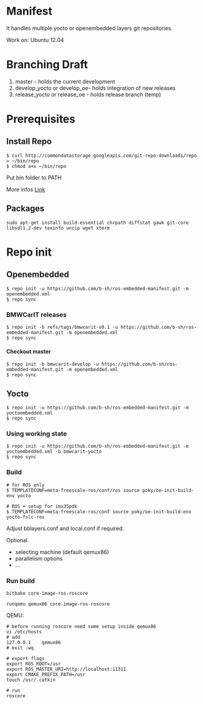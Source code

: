 # Manifest

It handles multiple yocto or openembedded layers git repositories.

Work on: Ubuntu 12.04

# Branching Draft

1. master - holds the current development 
2. develop_yocto or develop_oe- holds integration of new releases
3. release_yocto or release_oe - holds release branch (temp)

# Prerequisites

## Install Repo

```
$ curl http://commondatastorage.googleapis.com/git-repo-downloads/repo > ~/bin/repo
$ chmod a+x ~/bin/repo
```

Put bin folder to PATH

More infos [Link](http://source.android.com/source/downloading.html)

## Packages

```
sudo apt-get install build-essential chrpath diffstat gawk git-core libsdl1.2-dev texinfo unzip wget xterm
```

# Repo init

## Openembedded

```
$ repo init -u https://github.com/b-sh/ros-embedded-manifest.git -m openembedded.xml
§ repo sync
```

### BMWCarIT releases

```
$ repo init -b refs/tags/bmwcarit-v0.1 -u https://github.com/b-sh/ros-embedded-manifest.git -m openembedded.xml
$ repo sync
```

#### Checkout master

```
$ repo init -b bmwcarit-develop -u https://github.com/b-sh/ros-embedded-manifest.git -m openembedded.xml
$ repo sync
```

## Yocto

```
$ repo init -u https://github.com/b-sh/ros-embedded-manifest.git -m yoctoembedded.xml
§ repo sync
```

### Using working state

```
$ repo init -u https://github.com/b-sh/ros-embedded-manifest.git -m yoctoembedded.xml -b bmwcarit-yocto
§ repo sync
```

### Build

```
# for ROS only
$ TEMPLATECONF=meta-freescale-ros/conf/ros source poky/oe-init-build-env yocto

# ROS + setup for imx35pdk
$ TEMPLATECONF=meta-freescale-ros/conf source poky/oe-init-build-env yocto-fslc-ros
```

Adjust bblayers.conf and local.conf if required.

Optional
 
 * selecting machine (default qemux86)
 * parallelism options
 * ...

### Run build

```
bitbake core-image-ros-roscore

runqemu qemux86 core-image-ros-roscore
```

QEMU:

```
# before running roscore need some setup inside qemux86
vi /etc/hosts
# add
127.0.0.1    qemux86
# exit :wq

# export flags
export ROS_ROOT=/usr
export ROS_MASTER_URI=http://localhost:11311
export CMAKE_PREFIX_PATH=/usr
touch /usr/.catkin

# run
roscore
```

